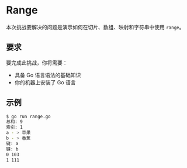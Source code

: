 # Range

本次挑战要解决的问题是演示如何在切片、数组、映射和字符串中使用 `range`。

## 要求

要完成此挑战，你将需要：

- 具备 Go 语言语法的基础知识
- 你的机器上安装了 Go 语言

## 示例

```sh
$ go run range.go
总和: 9
索引: 1
a - > 苹果
b - > 香蕉
键: a
键: b
0 103
1 111
```
